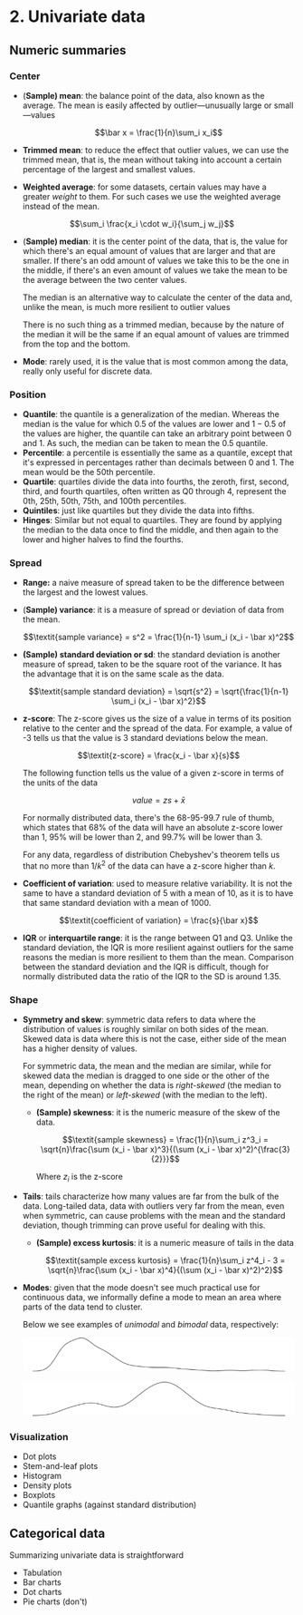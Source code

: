 # 2. Univariate data

## Numeric summaries

### Center

- (**Sample) mean**: the balance point of the data, also known as the average. The mean is easily affected by outlier—unusually large or small—values

    $$\bar x = \frac{1}{n}\sum_i x_i$$

- **Trimmed mean**: to reduce the effect that outlier values, we can use the trimmed mean, that is, the mean without taking into account a certain percentage of the largest and smallest values.
- **Weighted average**: for some datasets, certain values may have a greater *weight* to them. For such cases we use the weighted average instead of the mean.

$$\sum_i \frac{x_i \cdot w_i}{\sum_j w_j}$$

- (**Sample) median**: it is the center point of the data, that is, the value for which there's an equal amount of values that are larger and that are smaller. If there's an odd amount of values we take this to be the one in the middle, if there's an even amount of values we take the mean to be the average between the two center values.

    The median is an alternative way to calculate the center of the data and, unlike the mean, is much more resilient to outlier values

    There is no such thing as a trimmed median, because by the nature of the median it will be the same if an equal amount of values are trimmed from the top and the bottom.

- **Mode**: rarely used, it is the value that is most common among the data, really only useful for discrete data.

### Position

- **Quantile**: the quantile is a generalization of the median. Whereas the median is the value for which $0.5$ of the values are lower and $1 - 0.5$ of the values are higher, the quantile can take an arbitrary point between $0$ and $1$. As such, the median can be taken to mean the $0.5$ quantile.
- **Percentile**: a percentile is essentially the same as a quantile, except that it's expressed in percentages rather than decimals between $0$ and $1$. The mean would be the 50th percentile.
- **Quartile**: quartiles divide the data into fourths, the zeroth, first, second, third, and fourth quartiles, often written as Q0 through 4, represent the 0th, 25th, 50th, 75th, and 100th percentiles.
- **Quintiles**: just like quartiles but they divide the data into fifths.
- **Hinges**: Similar but not equal to quartiles. They are found by applying the median to the data once to find the middle, and then again to the lower and higher halves to find the fourths.

### Spread

- **Range:** a naive measure of spread taken to be the difference between the largest and the lowest values.
- (**Sample) variance**: it is a measure of spread or deviation of data from the mean.

    $$\textit{sample variance} = s^2 = \frac{1}{n-1} \sum_i (x_i - \bar x)^2$$

- **(Sample) standard deviation or sd**: the standard deviation is another measure of spread, taken to be the square root of the variance. It has the advantage that it is on the same scale as the data.

    $$\textit{sample standard deviation} = \sqrt{s^2} = \sqrt{\frac{1}{n-1} \sum_i (x_i - \bar x)^2}$$

- **z-score**: The z-score gives us the size of a value in terms of its position relative to the center and the spread of the data. For example, a value of -3 tells us that the value is 3 standard deviations below the mean.

    $$\textit{z-score} = \frac{x_i - \bar x}{s}$$

    The following function tells us the value of a given z-score in terms of the units of the data

    $$\textit{value} = z s + \bar x$$

    For normally distributed data, there's the 68-95-99.7 rule of thumb, which states that 68% of the data will have an absolute z-score lower than 1, 95% will be lower than 2, and 99.7% will be lower than 3.

    For any data, regardless of distribution Chebyshev's theorem tells us that no more than $1/k^2$ of the data can have a z-score higher than $k$.

- **Coefficient of variation**: used to measure relative variability. It is not the same to have a standard deviation of 5 with a mean of 10, as it is to have that same standard deviation with a mean of 1000.

    $$\textit{coefficient of variation} = \frac{s}{\bar x}$$

- **IQR** or **interquartile range**: it is the range between Q1 and Q3. Unlike the standard deviation, the IQR is more resilient against outliers for the same reasons the median is more resilient to them than the mean. Comparison between the standard deviation and the IQR is difficult, though for normally distributed data the ratio of the IQR to the SD is around 1.35.

### Shape

- **Symmetry and skew**: symmetric data refers to data where the distribution of values is roughly similar on both sides of the mean. Skewed data is data where this is not the case, either side of the mean has a higher density of values.

    For symmetric data, the mean and the median are similar, while for skewed data the median is dragged to one side or the other of the mean, depending on whether the data is *right-skewed* (the median to the right of the mean) or *left-skewed* (with the median to the left).

    - **(Sample) skewness**: it is the numeric measure of the skew of the data.

        $$\textit{sample skewness} = \frac{1}{n}\sum_i z^3_i = \sqrt{n}\frac{\sum (x_i - \bar x)^3}{(\sum (x_i - \bar x)^2)^{\frac{3}{2}}}$$

        Where $z_i$ is the z-score

- **Tails**: tails characterize how many values are far from the bulk of the data. Long-tailed data, data with outliers very far from the mean, even when symmetric, can cause problems with the mean and the standard deviation, though trimming can prove useful for dealing with this.
    - **(Sample) excess kurtosis**:  it is a numeric measure of tails in the data

        $$\textit{sample excess kurtosis} = \frac{1}{n}\sum_i z^4_i - 3 = \sqrt{n}\frac{\sum (x_i - \bar x)^4}{(\sum (x_i - \bar x)^2)^2}$$

- **Modes**: given that the mode doesn't see much practical use for continuous data, we informally define a mode to mean an area where parts of the data tend to cluster.

    Below we see examples of *unimodal* and *bimodal* data, respectively:

    ![unimodal example](unimodal.png)

    ![bimodal example](bimodal.png)

### Visualization

- Dot plots
- Stem-and-leaf plots
- Histogram
- Density plots
- Boxplots
- Quantile graphs (against standard distribution)

## Categorical data

Summarizing univariate data is straightforward

- Tabulation
- Bar charts
- Dot charts
- Pie charts (don't)
